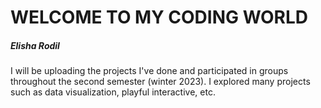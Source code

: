 # WELCOME TO MY CODING WORLD
##### Elisha Rodil 


I will be uploading the projects I've done and participated in groups throughout the second
semester (winter 2023). I explored many projects such as data visualization, playful interactive, etc. 

